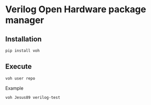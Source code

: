 # Verilog Open Hardware package manager

## Installation

```bash
pip install voh
```

## Execute

```bash
voh user repo
```

Example

```bash
voh Jesus89 verilog-test
```
